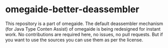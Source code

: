 # omegaide-better-deassembler
This repository is a part of omegaide. The default deassembler mechanism (for Java Type Conten Assist) of omegaide is being redesigned for instant work. No contributions are required here, no issues, no pull requests. But if you want to use the sources you can use them as per the license.
